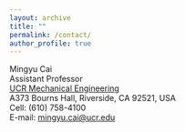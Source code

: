 ```yaml
---
layout: archive
title: ""
permalink: /contact/
author_profile: true
---
```



<td align="left"><p>Mingyu Cai <br />
Assistant Professor<br />
<a href="https://www.me.ucr.edu/">UCR Mechanical Engineering</a><br />
A373 Bourns Hall, Riverside, CA 92521, USA <br />
Cell: (610) 758-4100 <br />
E-mail: <a href="mailto:mingyu.cai@ucr.edu">mingyu.cai@ucr.edu</a><br /></p>
</td>

